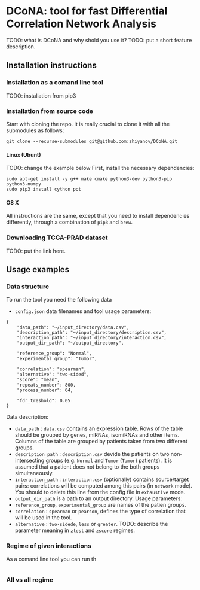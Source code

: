 # DCoNA: tool for fast Differential Correlation Network Analysis
TODO: what is DCoNA and why shold you use it?
TODO: put a short feature description.

## Installation instructions

### Installation as a comand line tool
TODO: installation from pip3

### Installation from source code
Start with cloning the repo. It is really crucial to clone it with all the submodules as follows:
```
git clone --recurse-submodules git@github.com:zhiyanov/DCoNA.git
```
#### Linux (Ubunt)
TODO: change the example below
First, install the necessary dependencies:
```
sudo apt-get install -y g++ make cmake python3-dev python3-pip python3-numpy
sudo pip3 install cython pot
```
#### OS X
All instructions are the same, except that you need to install dependencies differently, through a combination of `pip3` and `brew`.

### Downloading TCGA-PRAD dataset
TODO: put the link here.

## Usage examples

### Data structure
To run the tool you need the following data
* `config.json` data filenames and tool usage parameters:
```
{
	"data_path": "~/input_directory/data.csv",
	"description_path": "~/input_directory/description.csv",
	"interaction_path": "~/input_directory/interaction.csv",
	"output_dir_path": "~/output_directory",
	
	"reference_group": "Normal",
	"experimental_group": "Tumor",

	"correlation": "spearman",
	"alternative": "two-sided",
	"score": "mean",
	"repeats_number": 800,
	"process_number": 64,

	"fdr_treshold": 0.05
}
```
Data description:
* `data_path` : `data.csv` contains an expression table. Rows of the table should be grouped by genes, miRNAs, isomiRNAs and other items. Columns of the table are grouped by patients taken from two different groups.
* `description_path` : `description.csv` devide the patients on two non-intersecting groups (e.g. `Normal` and `Tumor` (`Tumor`) patients). It is assumed that a patient does not belong to the both groups simultaneously.
* `interaction_path` : `interaction.csv` (optionally) contains source/target pairs: correlations will be computed among this pairs (in `network` mode). You should to delete this line from the config file in `exhaustive` mode.
* `output_dir_path` is a path to an output directory.
Usage parameters:
* `reference_group`, `experimental_group` are names of the patien groups.
* `correlation` : `spearman` or `pearson`, defines the type of correlation that will be used in the tool.
* `alternative` : `two-sidede`, `less` or `greater`. TODO: describe the parameter meaning in `ztest` and `zscore` regimes.

### Regime of given interactions
As a comand line tool you can run th
```

```

### All vs all regime

